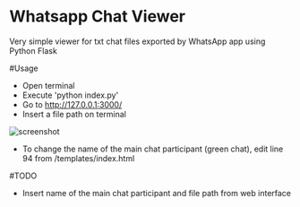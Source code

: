 # Whatsapp Chat Viewer
Very simple viewer for txt chat files exported by WhatsApp app using Python Flask

#Usage
- Open terminal
- Execute 'python index.py'
- Go to http://127.0.0.1:3000/
- Insert a file path on terminal

![screenshot](https://user-images.githubusercontent.com/52970165/124980202-77416000-e00a-11eb-8f9d-6f84892419c9.png)

- To change the name of the main chat participant (green chat), edit line 94 from /templates/index.html

#TODO
- Insert name of the main chat participant and file path from web interface
